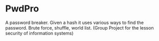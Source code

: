 # PwdPro
A password breaker. Given a hash it uses various ways to find the password. Brute force, shuffle, world list. (Group Project for the lesson security of information systems) 
